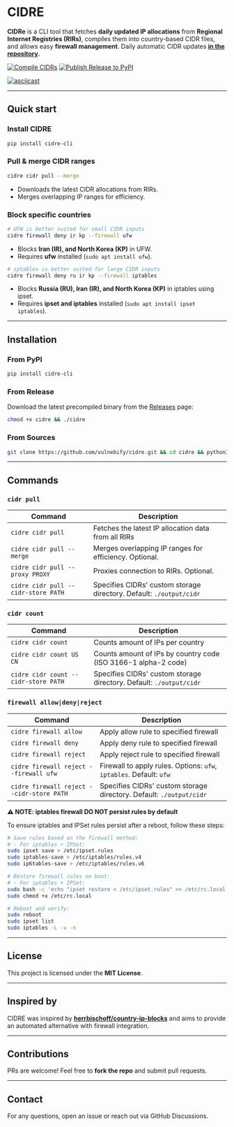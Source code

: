 # CIDRE

**CIDRe** is a CLI tool that fetches **daily updated IP allocations** from **Regional Internet Registries (RIRs)**, compiles them into country-based CIDR files, and allows easy **firewall management**. Daily automatic CIDR updates **[in the repository](https://github.com/vulnebify/cidre/blob/main/output/cidr).**

[![Compile CIDRs](https://github.com/vulnebify/cidre/actions/workflows/compile_cidrs.yml/badge.svg)](https://github.com/vulnebify/cidre/actions/workflows/compile_cidrs.yml)
[![Publish Release to PyPI](https://github.com/vulnebify/cidre/actions/workflows/pypi_release.yml/badge.svg)](https://github.com/vulnebify/cidre/actions/workflows/pypi_release.yml)

[![asciicast](https://asciinema.org/a/727926.svg)](https://asciinema.org/a/727926)

---

## Quick start

### **Install CIDRE**

```bash
pip install cidre-cli
```

### **Pull & merge CIDR ranges**

```bash
cidre cidr pull --merge
```

- Downloads the latest CIDR allocations from RIRs.
- Merges overlapping IP ranges for efficiency.

### **Block specific countries**

```bash
# UFW is better suited for small CIDR inputs
cidre firewall deny ir kp --firewall ufw
```

- Blocks **Iran (IR), and North Korea (KP)** in UFW.
- Requires **ufw** installed (`sudo apt install ufw`).


```bash
# iptables is better suited for large CIDR inputs
cidre firewall deny ru ir kp --firewall iptables
```

- Blocks **Russia (RU), Iran (IR), and North Korea (KP)** in iptables using ipset.
- Requires **ipset and iptables** installed (`sudo apt install ipset iptables`).

---

## Installation

### From PyPI

```bash
pip install cidre-cli
```

### From Release

Download the latest precompiled binary from the [Releases](https://github.com/vulnebify/cidre/releases) page:

```bash
chmod +x cidre && ./cidre
```

### From Sources

```bash
git clone https://github.com/vulnebify/cidre.git && cd cidre && python3 -m venv .venv && source .venv/bin/activate && pip install .
```

---

## Commands

### `cidr pull`

| Command                             | Description                                                         |
| ----------------------------------- | ------------------------------------------------------------------- |
| `cidre cidr pull`                   | Fetches the latest IP allocation data from all RIRs                 |
| `cidre cidr pull --merge`           | Merges overlapping IP ranges for efficiency. Optional.              |
| `cidre cidr pull --proxy PROXY`     | Proxies connection to RIRs. Optional.                               |
| `cidre cidr pull --cidr-store PATH` | Specifies CIDRs' custom storage directory. Default: `./output/cidr` |

### `cidr count`

| Command                  | Description                                                    |
| ------------------------ | -------------------------------------------------------------- |
| `cidre cidr count`       | Counts amount of IPs per country                               |
| `cidre cidr count US CN` | Counts amount of IPs by country code (ISO 3166-1 alpha-2 code) |
| `cidre cidr count --cidr-store PATH`       | Specifies CIDRs' custom storage directory. Default: `./output/cidr`    |

### `firewall allow|deny|reject`

| Command                                   | Description                                                         |
| ----------------------------------------- | ------------------------------------------------------------------- |
| `cidre firewall allow`                    | Apply allow rule to specified firewall                              |
| `cidre firewall deny`                     | Apply deny rule to specified firewall                               |
| `cidre firewall reject`                   | Apply reject rule to specified firewall                             |
| `cidre firewall reject --firewall ufw`    | Firewall to apply rules. Options: `ufw`, `iptables`. Default: `ufw` |
| `cidre firewall reject --cidr-store PATH` | Specifies CIDRs' custom storage directory. Default: `./output/cidr`          |

**⚠️ NOTE: iptables firewall DO NOT persist rules by default**

To ensure iptables and IPSet rules persist after a reboot, follow these steps:

```bash
# Save rules based on the firewall method:
# - For iptables + IPSet:
sudo ipset save > /etc/ipset.rules
sudo iptables-save > /etc/iptables/rules.v4
sudo ip6tables-save > /etc/iptables/rules.v6

# Restore firewall rules on boot:
# - For iptables + IPSet:
sudo bash -c 'echo "ipset restore < /etc/ipset.rules" >> /etc/rc.local'
sudo chmod +x /etc/rc.local

# Reboot and verify:
sudo reboot
sudo ipset list
sudo iptables -L -v -n
```

---

## License

This project is licensed under the **MIT License**.

---

## Inspired by

CIDRE was inspired by **[herrbischoff/country-ip-blocks](https://github.com/herrbischoff/country-ip-blocks)** and aims to provide an automated alternative with firewall integration.

---

## Contributions

PRs are welcome! Feel free to **fork the repo** and submit pull requests.

---

## Contact

For any questions, open an issue or reach out via GitHub Discussions.

